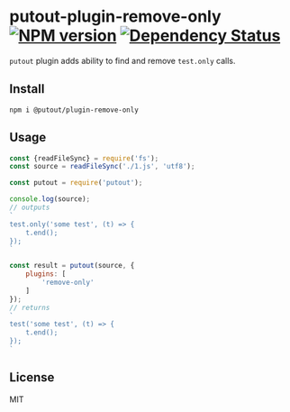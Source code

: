# putout-plugin-remove-only [![NPM version][NPMIMGURL]][NPMURL] [![Dependency Status][DependencyStatusIMGURL]][DependencyStatusURL]

[NPMIMGURL]:                https://img.shields.io/npm/v/@putout/plugin-remove-only.svg?style=flat&longCache=true
[NPMURL]:                   https://npmjs.org/package/@putout/plugin-remove-only"npm"

[DependencyStatusURL]:      https://david-dm.org/coderaiser/putout?path=packages/plugin-remove-only
[DependencyStatusIMGURL]:   https://david-dm.org/coderaiser/putout.svg?path=packages/plugin-remove-only

`putout` plugin adds ability to find and remove `test.only` calls.

## Install

```
npm i @putout/plugin-remove-only
```

## Usage

```js
const {readFileSync} = require('fs');
const source = readFileSync('./1.js', 'utf8');

const putout = require('putout');

console.log(source);
// outputs
`
test.only('some test', (t) => {
    t.end();
});
`

const result = putout(source, {
    plugins: [
        'remove-only'
    ]
});
// returns
`
test('some test', (t) => {
    t.end();
});
`
```

## License

MIT

